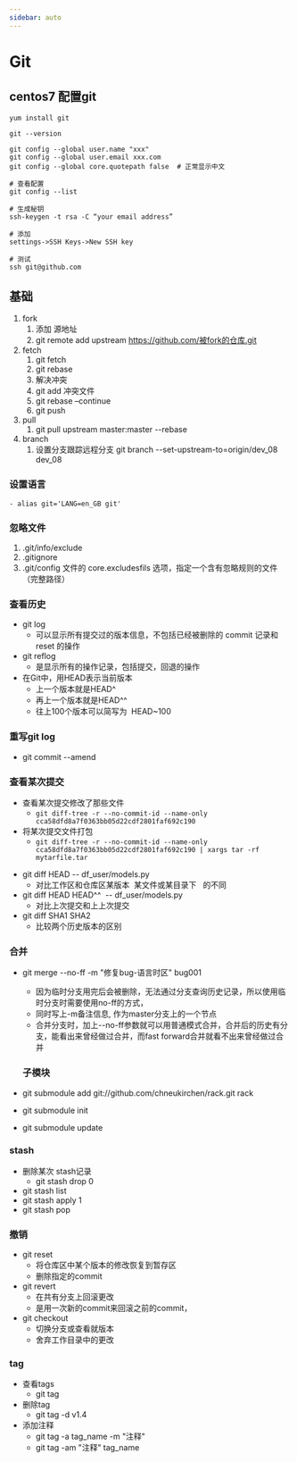 ```yaml
---
sidebar: auto
---
```

# Git

## centos7 配置git
```shell
yum install git

git --version

git config --global user.name "xxx"
git config --global user.email xxx.com
git config --global core.quotepath false  # 正常显示中文

# 查看配置
git config --list

# 生成秘钥
ssh-keygen -t rsa -C “your email address”

# 添加
settings->SSH Keys->New SSH key

# 测试
ssh git@github.com
```

## 基础
  
  1. fork
     1. 添加 源地址
     2. git remote add upstream https://github.com/被fork的仓库.git
  2. fetch
      1. git fetch
      2. git rebase
      3. 解决冲突
      4. git add 冲突文件
      5. git rebase –continue
      6. git push
  3. pull
      1. git pull upstream master:master --rebase
  4. branch
     1. 设置分支跟踪远程分支 git branch --set-upstream-to=origin/dev_08 dev_08

  ### 设置语言
    - alias git='LANG=en_GB git'
  ### 忽略文件

  1. .git/info/exclude
  2. .gitignore
  3. .git/config 文件的 core.excludesfils 选项，指定一个含有忽略规则的文件（完整路径）

  ### 查看历史
  * git log
    * 可以显示所有提交过的版本信息，不包括已经被删除的 commit 记录和 reset 的操作
  * git reflog
    * 是显示所有的操作记录，包括提交，回退的操作
  * 在Git中，用HEAD表示当前版本
    * 上一个版本就是HEAD^
    * 再上一个版本就是HEAD^^
    * 往上100个版本可以简写为  HEAD~100
  ### 重写git log
  * git commit --amend

  ### 查看某次提交
  - 查看某次提交修改了那些文件
    - `git diff-tree -r --no-commit-id --name-only cca58dfd8a7f0363bb05d22cdf2801faf692c190`
  - 将某次提交文件打包
    - `git diff-tree -r --no-commit-id --name-only cca58dfd8a7f0363bb05d22cdf2801faf692c190 | xargs tar -rf mytarfile.tar`
  * git diff HEAD -- df_user/models.py
    * 对比工作区和仓库区某版本  某文件或某目录下   的不同
  * git diff HEAD HEAD^^  -- df_user/models.py
    * 对比上次提交和上上次提交
  * git diff SHA1 SHA2
    * 比较两个历史版本的区别
  
  ### 合并
  - git merge --no-ff -m "修复bug-语言时区" bug001
    - 因为临时分支用完后会被删除，无法通过分支查询历史记录，所以使用临时分支时需要使用no-ff的方式，
    - 同时写上-m备注信息, 作为master分支上的一个节点
    - 合并分支时，加上--no-ff参数就可以用普通模式合并，合并后的历史有分支，能看出来曾经做过合并，而fast forward合并就看不出来曾经做过合并

    ### 子模块

  - git submodule add git://github.com/chneukirchen/rack.git rack
  - git submodule init
  - git submodule update

  ### stash

  - 删除某次 stash记录
    - git stash drop 0
  - git stash list
  - git stash apply 1
  - git stash pop
  ### 撤销
  * git reset
    * 将仓库区中某个版本的修改恢复到暂存区
    * 删除指定的commit
  * git revert
    * 在共有分支上回滚更改
    * 是用一次新的commit来回滚之前的commit，
  * git checkout
    * 切换分支或查看就版本
    * 舍弃工作目录中的更改
  ### tag
  * 查看tags
    * git tag
  * 删除tag
    * git tag -d v1.4
  * 添加注释
    * git tag -a tag_name -m "注释"
    * git tag -am "注释" tag_name
    
  
    